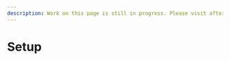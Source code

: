 ```yaml
---
description: Work on this page is still in progress. Please visit after some time
---
```


# Setup

